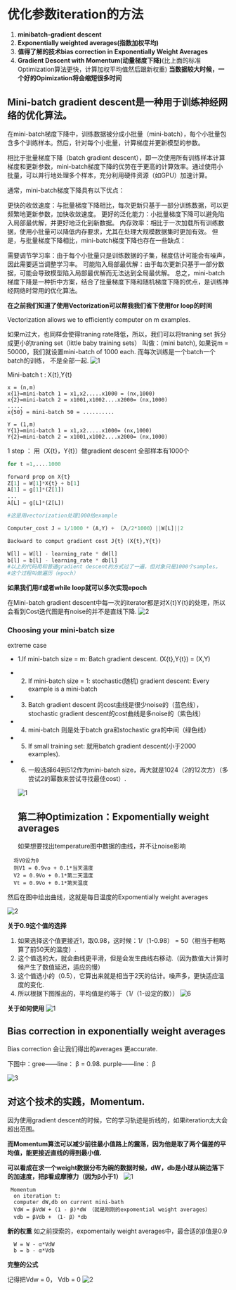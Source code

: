 # 优化参数iteration的方法
 1. **minibatch-gradient descent**
 2. **Exponentially weighted averages(指数加权平均)**
 3. **值得了解的技术bias correction in Exponentially Weight Averages**
 4. **Gradient Descent with Momentum(动量梯度下降)**(比上面的标准Optimization算法更快，计算加权平均值然后跟新权重)
**当数据较大时候，一个好的Opimization将会缩短很多时间**

## Mini-batch gradient descent是一种用于训练神经网络的优化算法。
在mini-batch梯度下降中，训练数据被分成小批量（mini-batch），每个小批量包含多个训练样本。然后，针对每个小批量，计算梯度并更新模型的参数。

相比于批量梯度下降（batch gradient descent），即一次使用所有训练样本计算梯度和更新参数，mini-batch梯度下降的优势在于更高的计算效率。通过使用小批量，可以并行地处理多个样本，充分利用硬件资源（如GPU）加速计算。

通常，mini-batch梯度下降具有以下优点：

更快的收敛速度：与批量梯度下降相比，每次更新只基于一部分训练数据，可以更频繁地更新参数，加快收敛速度。
更好的泛化能力：小批量梯度下降可以避免陷入局部最优解，并更好地泛化到新数据。
内存效率：相比于一次加载所有训练数据，使用小批量可以降低内存要求，尤其在处理大规模数据集时更加有效。
但是，与批量梯度下降相比，mini-batch梯度下降也存在一些缺点：

需要调节学习率：由于每个小批量只是训练数据的子集，梯度估计可能会有噪声，因此需要适当调整学习率。
可能陷入局部最优解：由于每次更新只基于一部分数据，可能会导致模型陷入局部最优解而无法达到全局最优解。
总之，mini-batch梯度下降是一种折中方案，结合了批量梯度下降和随机梯度下降的优点，是训练神经网络时常用的优化算法。

**在之前我们知道了使用Vectorization可以帮我我们省下使用for loop的时间**

Vectorization allows we to efficiently computer on m examples.

如果m过大，也同样会使得traning rate降低，所以，我们可以将traning set 拆分成更小的traning set（little baby training sets）
叫做：(mini batch), 如果说m = 50000，我们就设置mini-batch of 1000 each. 而每次训练是一个batch一个batch的训练，
不是全部一起.
![1](https://github.com/JoneSu1/Deep-learning-techniques-based-on-python-study-notes-and-project-records/assets/103999272/82d107d3-1ff1-4c63-befd-8039954ea985)

Mini-batch t : X{t},Y{t}
```
x = (n,m)
x{1}=mini-batch 1 = x1,x2.....x1000 = (nx,1000)
x{2}=mini-batch 2 = x1001,x1002....x2000= (nx,1000)
.....
x{50} = mini-batch 50 = ..........
```
```
Y = (1,m)
Y{1}=mini-batch 1 = x1,x2.....x1000= (nx,1000)
Y{2}=mini-batch 2 = x1001,x1002....x2000= (nx,1000)
```
1 step ： 用（X{t}，Y{t}）做gradient descent
全部样本有1000个
```python
for t =1,....1000

forward prop on X{t}
Z[1] = W[1]*X{t} + b[1]
A[1] = g[1]*(Z[1])
...
A[L] = g[L]*(Z[L])

#这是用vectorization处理1000给example

Computer_cost J = 1/1000 * (A,Y) + （入/2*1000）||W[L]||2

Backward to comput gradient cost J{t} (X{t},Y{t})

W[l] = W[l] - learning_rate * dW[l]
b[l] = b[l] - learning_rate * db[l]
#以上的代码用和普通gradient descent的方式过了一遍，但对象只是1000个samples。
#这个过程叫做遍历（epoch）
```
**如果我们用if或者while loop就可以多次实现epoch**

在Mini-batch gradient descent中每一次的iterator都是对X{t}Y{t}的处理，所以会看到Cost迭代图是有noise的并不是直线下降.
![2](https://github.com/JoneSu1/Deep-learning-techniques-based-on-python-study-notes-and-project-records/assets/103999272/fad36c1f-8667-4d42-b93c-9ceca632d6ba)

### Choosing your mini-batch size
extreme case 
- 1.If mini-batch size = m: Batch gradient descent. (X{t},Y{t}) = (X,Y)
- 2. If mini-batch size = 1: stochastic(随机) gradient descent: Every example is  a mini-batch
- 3. Batch gradient descent 的cost曲线是很少noise的（蓝色线）， stochastic gradient descent的cost曲线是多noise的（紫色线）
- 4. mini-batch 则是处于batch gra和stochastic gra的中间（绿色线）
- 5. If small training set: 就用batch gradient descent(小于2000 examples).
- 6. 一般选择64到512作为mini-batch size，再大就是1024（2的12次方）（多尝试2的幂数来尝试寻找最佳cost）.
  

  ![1](https://github.com/JoneSu1/Deep-learning-techniques-based-on-python-study-notes-and-project-records/assets/103999272/3f69799a-edd1-4acb-96b3-23e19a8197ff)
  

  ## 第二种Optimization：Expomentially weight averages

   如果想要找出temperature图中数据的曲线，并不让noise影响
```
  将V0设为0
  则V1 = 0.9vo + 0.1*当天温度
  V2 = 0.9Vo + 0.1*第二天温度
  Vt = 0.9Vo + 0.1*第天温度
```
  然后在图中绘出曲线，这就是每日温度的Expomentially weight averages

  ![2](https://github.com/JoneSu1/Deep-learning-techniques-based-on-python-study-notes-and-project-records/assets/103999272/c9ab6e98-ec4c-4e18-a753-e219c61f0981)

**关于0.9这个值的选择**

1. 如果选择这个值更接近1，取0.98，这时候：1/（1-0.98） = 50（相当于粗略算了前50天的温度）.
2. 这个值选的大，就会曲线更平滑，但是会发生曲线右移动.（因为数值大计算时候产生了数值延迟，适应的慢）
3. 这个值选小的（0.5），它算出来就是相当于2天的估计。噪声多，更快适应温度的变化.
4. 所以根据下图推出的，平均值是约等于（1/（1-设定的数））
![6](https://github.com/JoneSu1/Deep-learning-techniques-based-on-python-study-notes-and-project-records/assets/103999272/de8a7d54-dd29-4e2d-8f9b-492e37b1371a)

**关于如何使用**
![1](https://github.com/JoneSu1/Deep-learning-techniques-based-on-python-study-notes-and-project-records/assets/103999272/1301df83-2fd5-4da0-bc6a-d85240c9603e)



## Bias correction in exponentially weight averages

Bias correction 会让我们得出的averages 更accurate.

下图中：gree——line： β = 0.98. purple——line： β


![3](https://github.com/JoneSu1/Deep-learning-techniques-based-on-python-study-notes-and-project-records/assets/103999272/a1efab1d-2854-4e86-8ebf-497f1b6977f2)


## 对这个技术的实践，Momentum.

因为使用gradient descent的时候，它的学习轨迹是折线的，如果iteration太大会超出范围。

**而Momentum算法可以减少前往最小值路上的震荡，因为他是取了两个偏差的平均值，能更接近直线的得到最小值.**

**可以看成在求一个weight数据分布为碗的数据时候，dW，db是小球从碗边落下的加速度，把β看成摩擦力（因为β小于1）**
![1](https://github.com/JoneSu1/Deep-learning-techniques-based-on-python-study-notes-and-project-records/assets/103999272/1951e368-e3ed-4880-af84-e058fc5d9279)
```
 Momentum
  on iteration t:
  computer dW,db on current mini-bath
  VdW = βVdW + (1 - β)*dW （就是刚刚的expomential weight averages）
  vdb = βVdb + （1- β）*db
```
  **新的权重**
  如之前探索的，expomentaily weight averages中，最合适的β值是0.9
```
  W = W - α*VdW
  b = b - α*Vdb 
```
**完整的公式**

记得把Vdw = 0， Vdb = 0
![2](https://github.com/JoneSu1/Deep-learning-techniques-based-on-python-study-notes-and-project-records/assets/103999272/c21575fc-8dbc-4c6a-a1f7-846f87e4a432)


